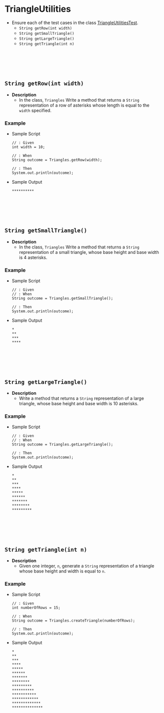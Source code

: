 # TriangleUtilities
* Ensure each of the test cases in the class [TriangleUtilitiesTest](./src/test/java/com/github/curriculeon/TriangleUtilitiesTest.java).
    * `String getRow(int width)`
    * `String getSmallTriangle()`
    * `String getLargeTriangle()`
    * `String getTriangle(int n)`
    

<br><br><br><br>
## `String getRow(int width)`
* **Description**
    * In the class, `Triangles` Write a method that returns a `String` representation of a row of asterisks whose length is equal to the `width` specified.
    
### Example
* Sample Script

    ```
    // : Given
    int width = 10;
    
    // : When
    String outcome = Triangles.getRow(width);
    
    // : Then
    System.out.println(outcome);
    ```



* Sample Output

    ```
    **********
    ```
    
    
    
    
    
    








<br><br><br><br>
## `String getSmallTriangle()`
* **Description**
    * In the class, `Triangles` Write a method that returns a `String` representation of a small triangle, whose base height and base width is 4 asterisks.
    
### Example
* Sample Script

    ```
    // : Given
    // : When
    String outcome = Triangles.getSmallTriangle();
    
    // : Then
    System.out.println(outcome);
    ```



* Sample Output

    ```
    *
    **
    ***
    ****
    
    ```
    
    
    
    
    
    

<br><br><br><br>
## `String getLargeTriangle()`
* **Description**
    * Write a method that returns a `String` representation of a large triangle, whose base height and base width is 10 asterisks.
    
### Example
* Sample Script

    ```
    // : Given
    // : When
    String outcome = Triangles.getLargeTriangle();
    
    // : Then
    System.out.println(outcome);
    ```



* Sample Output

    ```
    *
    **
    ***
    ****
    *****
    ******
    *******
    ********
    *********
    
    ```







<br><br><br><br>
## `String getTriangle(int n)`
* **Description**
    * Given one integer, `n`, generate a `String` representation of a triangle whose base height and width is equal to `n`.

	
### Example
* Sample Script

    ```
    // : Given
    int numberOfRows = 15;
    
    // : When
    String outcome = Triangles.createTriangle(numberOfRows);
    
    // : Then
    System.out.println(outcome);
    ```



* Sample Output

    ```
    *
    **
    ***
    ****
    *****
    ******
    *******
    ********
    *********
    **********
    ***********
    ************
    *************
    **************
    
    ```
